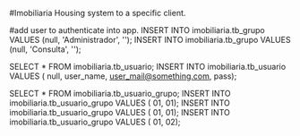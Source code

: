 #Imobiliaria
Housing system to a specific client.

#add user to authenticate into app.
INSERT INTO imobiliaria.tb_grupo VALUES (null, 'Administrador', '');
INSERT INTO imobiliaria.tb_grupo VALUES (null, 'Consulta', '');

SELECT * FROM imobiliaria.tb_usuario;
INSERT INTO imobiliaria.tb_usuario VALUES ( null, user_name, user_mail@something.com, pass);

SELECT * FROM imobiliaria.tb_usuario_grupo;
INSERT INTO imobiliaria.tb_usuario_grupo VALUES ( 01, 01);
INSERT INTO imobiliaria.tb_usuario_grupo VALUES ( 01, 01);
INSERT INTO imobiliaria.tb_usuario_grupo VALUES ( 01, 02);
